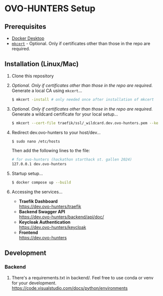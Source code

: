 # OVO-HUNTERS Setup

## Prerequisites
- [Docker Desktop](https://www.docker.com/products/docker-desktop/)
- [`mkcert`](https://github.com/FiloSottile/mkcert) - Optional. Only if certificates other than those in the repo are required. 

## Installation (Linux/Mac)
1. Clone this repository

2. *Optional. Only if certificates other than those in the repo are required.*<br>Generate a local CA using `mkcert`...

    ```bash
    $ mkcert -install # only needed once after installation of mkcert
    ```

3. *Optional. Only if certificates other than those in the repo are required.*<br>Generate a wildcard certificate for your local setup...

    ```bash
    $ mkcert --cert-file traefik/ssl/_wildcard.dev.ovo-hunters.pem --key-file traefik/ssl/_wildcard.dev.ovo-hunters-key.pem '*.dev.ovo-hunters'
    ```

4. Redirect dev.ovo-hunters to your host/dev...
    ```bash
    $ sudo nano /etc/hosts
    ```
    Then add the following lines to the file:
    ```bash
    # for ovo-hunters (hackathon starthack st. gallen 2024)
    127.0.0.1 dev.ovo-hunters
    ```

5. Startup setup...
    ```bash
    $ docker compose up --build
    ```

6. Accessing the services...
    - **Traefik Dashboard** <br> https://dev.ovo-hunters/traefik
    - **Backend Swagger API** <br> https://dev.ovo-hunters/backend/api/doc/
    - **Keycloak Authentication** <br> https://dev.ovo-hunters/keycloak
    - **Frontend** <br> https://dev.ovo-hunters


## Development

### Backend
1. There's a requirements.txt in backend/. Feel free to use conda or venv for your development.<br>https://code.visualstudio.com/docs/python/environments
